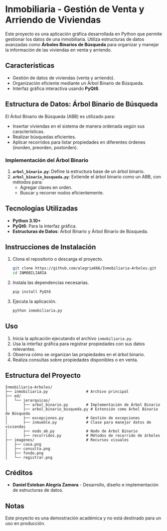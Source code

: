 # Inmobiliaria - Gestión de Venta y Arriendo de Viviendas

Este proyecto es una aplicación gráfica desarrollada en Python que permite gestionar los datos de una inmobiliaria. 
Utiliza estructuras de datos avanzadas como **Árboles Binarios de Búsqueda** para organizar y manejar la información 
de las viviendas en venta y arriendo.

## Características
- Gestión de datos de viviendas (venta y arriendo).
- Organización eficiente mediante un Árbol Binario de Búsqueda.
- Interfaz gráfica interactiva usando **PyQt6**.

## Estructura de Datos: Árbol Binario de Búsqueda
El Árbol Binario de Búsqueda (ABB) es utilizado para:
- Insertar viviendas en el sistema de manera ordenada según sus características.
- Realizar búsquedas eficientes.
- Aplicar recorridos para listar propiedades en diferentes órdenes (inorden, preorden, postorden).

### Implementación del Árbol Binario
1. **`arbol_binario.py`**: Define la estructura base de un árbol binario.
2. **`arbol_binario_busqueda.py`**: Extiende el árbol binario como un ABB, con métodos para:
   - Agregar claves en orden.
   - Buscar y recorrer nodos eficientemente.

## Tecnologías Utilizadas
- **Python 3.10+**
- **PyQt6**: Para la interfaz gráfica.
- **Estructuras de Datos**: Árbol Binario y Árbol Binario de Búsqueda.

## Instrucciones de Instalación
1. Clona el repositorio o descarga el proyecto.
   ```bash
   git clone https://github.com/alegria666/Inmobiliaria-Arboles.git
   cd INMOBILIARIA
   ```
2. Instala las dependencias necesarias.
   ```bash
   pip install PyQt6
   ```
3. Ejecuta la aplicación.
   ```bash
   python inmobiliaria.py
   ```

## Uso
1. Inicia la aplicación ejecutando el archivo `inmobiliaria.py`.
2. Usa la interfaz gráfica para registrar propiedades con sus datos relevantes.
3. Observa cómo se organizan las propiedades en el árbol binario.
4. Realiza consultas sobre propiedades disponibles o en venta.

## Estructura del Proyecto
```
Inmobiliaria-Arboles/
├── inmobiliaria.py                 # Archivo principal
├── ed/
│   └── jerarquicas/
│       ├── arbol_binario.py        # Implementación de Árbol Binario
│       ├── arbol_binario_busqueda.py # Extensión como Árbol Binario de Búsqueda
│       ├── excepciones.py          # Gestión de excepciones
│       ├── inmueble.py             # Clase para manejar datos de viviendas
│       ├── nodo_ab.py              # Nodo de Árbol Binario
│       ├── recorridos.py           # Métodos de recorrido de árboles
├── imagenes/                       # Recursos visuales
│   ├── casa.png
│   ├── consulta.png
│   ├── fondo.png
│   └── registrar.png
```

## Créditos
- **Daniel Esteban Alegría Zamora** - Desarrollo, diseño e implementación de estructuras de datos.

## Notas
Este proyecto es una demostración académica y no está destinado para un uso en producción.
